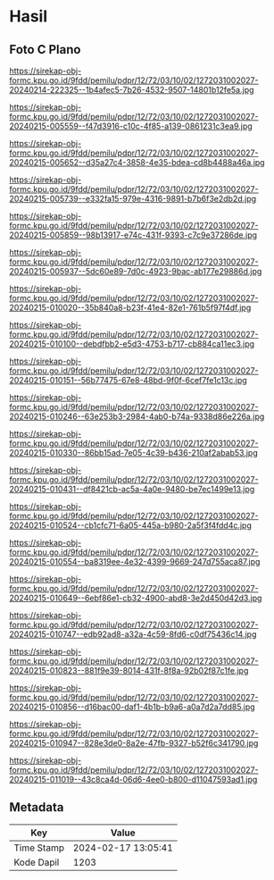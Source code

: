 # Hasil

## Foto C Plano

https://sirekap-obj-formc.kpu.go.id/9fdd/pemilu/pdpr/12/72/03/10/02/1272031002027-20240214-222325--1b4afec5-7b26-4532-9507-14801b12fe5a.jpg

https://sirekap-obj-formc.kpu.go.id/9fdd/pemilu/pdpr/12/72/03/10/02/1272031002027-20240215-005559--f47d3916-c10c-4f85-a139-0861231c3ea9.jpg

https://sirekap-obj-formc.kpu.go.id/9fdd/pemilu/pdpr/12/72/03/10/02/1272031002027-20240215-005652--d35a27c4-3858-4e35-bdea-cd8b4488a46a.jpg

https://sirekap-obj-formc.kpu.go.id/9fdd/pemilu/pdpr/12/72/03/10/02/1272031002027-20240215-005739--e332fa15-979e-4316-9891-b7b6f3e2db2d.jpg

https://sirekap-obj-formc.kpu.go.id/9fdd/pemilu/pdpr/12/72/03/10/02/1272031002027-20240215-005859--98b13917-e74c-431f-9393-c7c9e37286de.jpg

https://sirekap-obj-formc.kpu.go.id/9fdd/pemilu/pdpr/12/72/03/10/02/1272031002027-20240215-005937--5dc60e89-7d0c-4923-9bac-ab177e29886d.jpg

https://sirekap-obj-formc.kpu.go.id/9fdd/pemilu/pdpr/12/72/03/10/02/1272031002027-20240215-010020--35b840a8-b23f-41e4-82e1-761b5f97f4df.jpg

https://sirekap-obj-formc.kpu.go.id/9fdd/pemilu/pdpr/12/72/03/10/02/1272031002027-20240215-010100--debdfbb2-e5d3-4753-b717-cb884ca11ec3.jpg

https://sirekap-obj-formc.kpu.go.id/9fdd/pemilu/pdpr/12/72/03/10/02/1272031002027-20240215-010151--56b77475-67e8-48bd-9f0f-6cef7fe1c13c.jpg

https://sirekap-obj-formc.kpu.go.id/9fdd/pemilu/pdpr/12/72/03/10/02/1272031002027-20240215-010246--63e253b3-2984-4ab0-b74a-9338d86e226a.jpg

https://sirekap-obj-formc.kpu.go.id/9fdd/pemilu/pdpr/12/72/03/10/02/1272031002027-20240215-010330--86bb15ad-7e05-4c39-b436-210af2abab53.jpg

https://sirekap-obj-formc.kpu.go.id/9fdd/pemilu/pdpr/12/72/03/10/02/1272031002027-20240215-010431--df8421cb-ac5a-4a0e-9480-be7ec1499e13.jpg

https://sirekap-obj-formc.kpu.go.id/9fdd/pemilu/pdpr/12/72/03/10/02/1272031002027-20240215-010524--cb1cfc71-6a05-445a-b980-2a5f3f4fdd4c.jpg

https://sirekap-obj-formc.kpu.go.id/9fdd/pemilu/pdpr/12/72/03/10/02/1272031002027-20240215-010554--ba8319ee-4e32-4399-9669-247d755aca87.jpg

https://sirekap-obj-formc.kpu.go.id/9fdd/pemilu/pdpr/12/72/03/10/02/1272031002027-20240215-010649--6ebf86e1-cb32-4900-abd8-3e2d450d42d3.jpg

https://sirekap-obj-formc.kpu.go.id/9fdd/pemilu/pdpr/12/72/03/10/02/1272031002027-20240215-010747--edb92ad8-a32a-4c59-8fd6-c0df75436c14.jpg

https://sirekap-obj-formc.kpu.go.id/9fdd/pemilu/pdpr/12/72/03/10/02/1272031002027-20240215-010823--881f9e39-8014-431f-8f8a-92b02f87c1fe.jpg

https://sirekap-obj-formc.kpu.go.id/9fdd/pemilu/pdpr/12/72/03/10/02/1272031002027-20240215-010856--d16bac00-daf1-4b1b-b9a6-a0a7d2a7dd85.jpg

https://sirekap-obj-formc.kpu.go.id/9fdd/pemilu/pdpr/12/72/03/10/02/1272031002027-20240215-010947--828e3de0-8a2e-47fb-9327-b52f6c341790.jpg

https://sirekap-obj-formc.kpu.go.id/9fdd/pemilu/pdpr/12/72/03/10/02/1272031002027-20240215-011019--43c8ca4d-06d6-4ee0-b800-d11047593ad1.jpg


## Metadata

| Key        | Value               |
| ---------- | ------------------- |
| Time Stamp | 2024-02-17 13:05:41 |
| Kode Dapil | 1203                |



